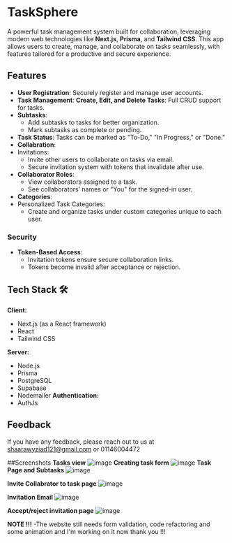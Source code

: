 
# TaskSphere

A powerful task management system built for collaboration, leveraging modern web technologies like **Next.js**, **Prisma**, and **Tailwind CSS**. This app allows users to create, manage, and collaborate on tasks seamlessly, with features tailored for a productive and secure experience.


## Features

- **User Registration**: Securely register and manage user accounts.
 - **Task Management**: **Create, Edit, and Delete Tasks**: Full CRUD support for tasks.
- **Subtasks**:
  - Add subtasks to tasks for better organization.
  - Mark subtasks as complete or pending.
- **Task Status**: Tasks can be marked as "To-Do," "In Progress," or "Done."
- **Collabration**:
- Invitations:
  - Invite other users to collaborate on tasks via email.
  - Secure invitation system with tokens that invalidate after use.
- **Collaborator Roles**:
  - View collaborators assigned to a task.
  - See collaborators’ names or "You" for the signed-in user.
- **Categories**:
- Personalized Task Categories:
  - Create and organize tasks under custom categories unique to each user.
### Security
- **Token-Based Access**:
  - Invitation tokens ensure secure collaboration links.
  - Tokens become invalid after acceptance or rejection.
  


## Tech Stack 🛠️

**Client:**  
- Next.js (as a React framework)  
- React  
- Tailwind CSS  

**Server:**  
- Node.js  
- Prisma  
- PostgreSQL  
- Supabase  
- Nodemailer 
**Authentication:**  
- AuthJs  
 



 


## Feedback

If you have any feedback, please reach out to us at shaarawyziad121@gmail.com or 01146004472

##Screenshots
**Tasks view**
![image](https://github.com/user-attachments/assets/ae6f5e47-c26c-46bf-876d-594d488023f0)
**Creating task form**
![image](https://github.com/user-attachments/assets/329e7fbd-31a3-40fe-bc79-12b6811420e7)
**Task Page and Subtasks**
![image](https://github.com/user-attachments/assets/59a5b20e-3b15-4bba-aec7-ff21f9f8e8c8)

**Invite Collabrator to task page**
![image](https://github.com/user-attachments/assets/0317fc89-9190-45e5-be24-c7c145780ef3)

**Invitation Email**
![image](https://github.com/user-attachments/assets/9928f582-66e0-41b2-a008-371fed63b562)

**Accept/reject invitation page**
![image](https://github.com/user-attachments/assets/634a44de-24af-4d81-a4da-471f5e7c8975)


**NOTE !!!**
-The website still needs form validation, code refactoring and some animation and I'm working on it now thank you !!!










